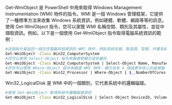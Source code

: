 Get-WmiObject 是 PowerShell 中用來取得 Windows Management Instrumentation (WMI) 物件的指令。WMI 是一個 Windows 管理框架，它提供了一種標準方法來收集 Windows 系統資訊，例如硬體、軟體、網路等等的訊息。
使用 Get-WmiObject 指令，您可以瀏覽 WMI 名稱空間、類別及其屬性，並從中擷取資訊。例如，以下是一個使用 Get-WmiObject 指令取得電腦系統資訊的範例：
```Bash
#這個指令會返回一個包含電腦系統資訊的 WMI 物件，例如系統名稱、製造商、型號、作業系統等等。
Get-WmiObject -Class Win32_ComputerSystem
#您可以使用 Select-Object 指令來篩選和顯示這些屬性
Get-WmiObject -Class Win32_ComputerSystem | Select-Object Name, Manufacturer, Model, OperatingSystem
#您也可以使用 Where-Object 指令來篩選 WMI 物件：顯示具有 4 個或更多核心的處理器
Get-WmiObject -Class Win32_Processor | Where-Object { $_.NumberOfCores -ge 4 }
```
Win32_LogicalDisk 是 WMI 中的一個類別，它代表系統中的邏輯磁碟。
```Bash
#使用 Get-WmiObject 取得系統中邏輯磁碟資訊
Get-WmiObject -Class Win32_LogicalDisk | Select-Object DeviceID, VolumeName, FileSystem, Size, FreeSpace
```

